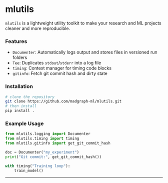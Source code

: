 # mlutils

`mlutils` is a lightweight utility toolkit to make your research and ML projects cleaner and more reproducible.

### Features
- `Documenter`: Automatically logs output and stores files in versioned run folders
- `Tee`: Duplicates `stdout`/`stderr` into a log file
- `timing`: Context manager for timing code blocks
- `gitinfo`: Fetch git commit hash and dirty state

### Installation
```bash
# clone the repository
git clone https://github.com/madgraph-ml/mlutils.git
# then install
pip install .
```

### Example Usage
```python
from mlutils.logging import Documenter
from mlutils.timing import timing
from mlutils.gitinfo import get_git_commit_hash

doc = Documenter("my_experiment")
print("Git commit:", get_git_commit_hash())

with timing("Training loop"):
    train_model()
```

---
